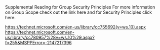 Supplemental Reading for Group Security Principles
For more information on Group Scope check out the link here and for Security Principles click here.

https://technet.microsoft.com/en-us/library/cc755692(v=ws.10).aspx
https://technet.microsoft.com/en-us/library/cc780957%28v=ws.10%29.aspx?f=255&MSPPError=-2147217396
